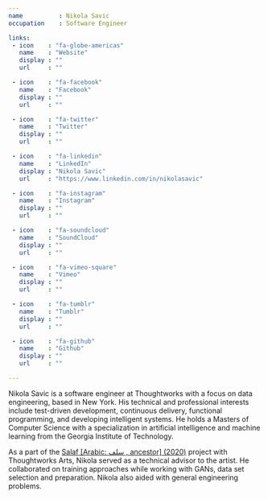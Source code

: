 ```yaml
---
name          : Nikola Savic
occupation    : Software Engineer

links:
 - icon    : "fa-globe-americas"
   name    : "Website"
   display : ""
   url     : ""

 - icon    : "fa-facebook"
   name    : "Facebook"
   display : ""
   url     : ""

 - icon    : "fa-twitter"
   name    : "Twitter"
   display : ""
   url     : ""

 - icon    : "fa-linkedin"
   name    : "LinkedIn"
   display : "Nikola Savic"
   url     : "https://www.linkedin.com/in/nikolasavic"

 - icon    : "fa-instagram"
   name    : "Instagram"
   display : ""
   url     : ""

 - icon    : "fa-soundcloud"
   name    : "SoundCloud"
   display : ""
   url     : ""

 - icon    : "fa-vimeo-square"
   name    : "Vimeo"
   display : ""
   url     : ""

 - icon    : "fa-tumblr"
   name    : "Tumblr"
   display : ""
   url     : ""

 - icon    : "fa-github"
   name    : "Github"
   display : ""
   url     : ""

---
```

Nikola Savic is a software engineer at Thoughtworks with a focus on data engineering, based in New York.  His technical and professional interests include test-driven development, continuous delivery, functional programming, and developing intelligent systems. He holds a Masters of Computer Science with a specialization in artificial intelligence and machine learning from the Georgia Institute of Technology.

As a part of the [Salaf \[Arabic&#58; سلف , ancestor\] \(2020\)](/projects/salaf/) project with Thoughtworks Arts, Nikola served as a technical advisor to the artist. He collaborated on training approaches while working with GANs, data set selection and preparation. Nikola also aided with general engineering problems.
